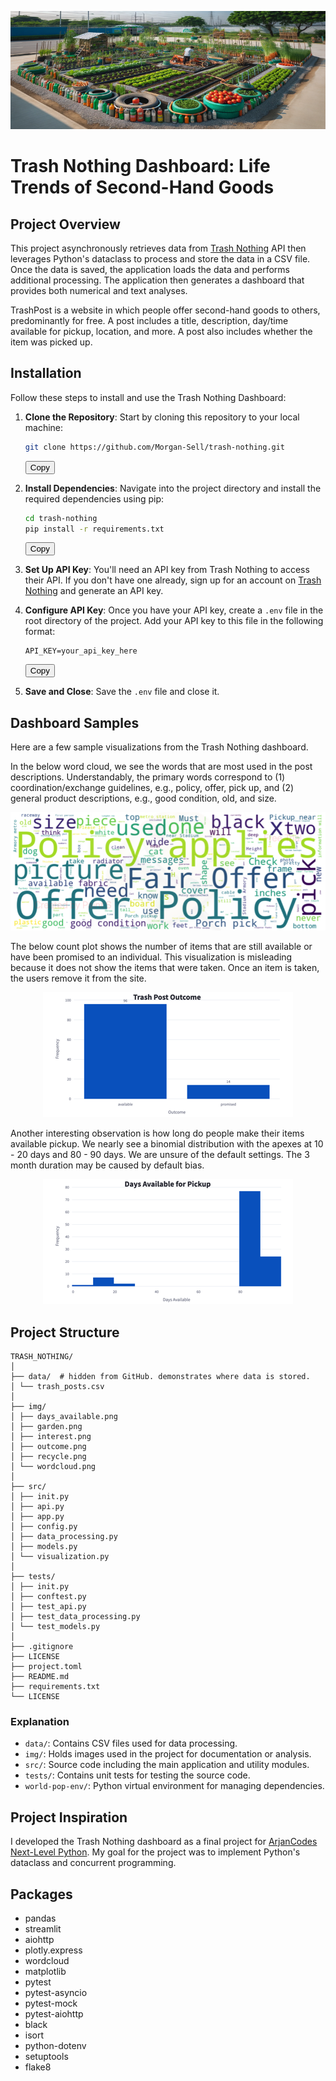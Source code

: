 ![Garden created from trash](img/garden.png)

# Trash Nothing Dashboard: Life Trends of Second-Hand Goods

## Project Overview
This project asynchronously retrieves data from [Trash Nothing](https://trashnothing.com/beta/browse?r=logo) API then leverages Python's dataclass
to process and store the data in a CSV file. Once the data is saved, the application loads the data and performs additional processing. The 
application then generates a dashboard that provides both numerical and text analyses.

TrashPost is a website in which people offer second-hand goods to others, predominantly for free. A post includes a title, description, day/time available for pickup, location, and more. A post also includes whether the item was picked up.

## Installation
Follow these steps to install and use the Trash Nothing Dashboard:

1. **Clone the Repository**: Start by cloning this repository to your local machine:
   
    ```bash
    git clone https://github.com/Morgan-Sell/trash-nothing.git
    ```

    <button onclick="navigator.clipboard.writeText(`git clone https://github.com/Morgan-Sell/trash-nothing.git`);">Copy</button>

2. **Install Dependencies**: Navigate into the project directory and install the required dependencies using pip:

    ```bash
    cd trash-nothing
    pip install -r requirements.txt
    ```

    <button onclick="navigator.clipboard.writeText(`cd trash-nothing\npip install -r requirements.txt`);">Copy</button>

3. **Set Up API Key**: You'll need an API key from Trash Nothing to access their API. If you don't have one already, sign up for an account on [Trash Nothing](https://www.trashnothing.com) and generate an API key.

4. **Configure API Key**: Once you have your API key, create a `.env` file in the root directory of the project. Add your API key to this file in the following format:

    ```plaintext
    API_KEY=your_api_key_here
    ```

    <button onclick="navigator.clipboard.writeText(`API_KEY=your_api_key_here`);">Copy</button>

5. **Save and Close**: Save the `.env` file and close it.


## Dashboard Samples

Here are a few sample visualizations from the Trash Nothing dashboard.

In the below word cloud, we see the words that are most used in the post descriptions. Understandably, the primary words correspond to (1) coordination/exchange guidelines, e.g., policy, offer, pick up, and (2) general product descriptions, e.g., good condition, old, and size.

<p align="center">
    <img src="img/wordcloud.png" alt="Posts Description Word Cloud">
</p>


The below count plot shows the number of items that are still available or have been promised to an individual. This visualization is misleading because it does not show the items that were taken. Once an item is taken, the users remove it from the site.


<p align="center">
    <img src="img/outcome.png" alt="Outcome Distribution">
</p>


Another interesting observation is how long do people make their items available pickup. We nearly see a binomial distribution with the apexes at 10 - 20 days and 80 - 90 days. We are unsure of the default settings. The 3 month duration may be caused by default bias.


<p align="center">
    <img src="img/days_available.png" alt="Days Available">
</p>


## Project Structure

```
TRASH_NOTHING/
│
├── data/  # hidden from GitHub. demonstrates where data is stored.
│ └── trash_posts.csv
│
├── img/
│ ├── days_available.png
│ ├── garden.png
│ ├── interest.png
│ ├── outcome.png
│ ├── recycle.png
│ └── wordcloud.png
│
├── src/
│ ├── init.py
│ ├── api.py
│ ├── app.py
│ ├── config.py
│ ├── data_processing.py
│ ├── models.py
│ └── visualization.py
│
├── tests/
│ ├── init.py
│ ├── conftest.py
│ ├── test_api.py
│ ├── test_data_processing.py
│ └── test_models.py
│
├── .gitignore
├── LICENSE
├── project.toml
├── README.md
├── requirements.txt
└── LICENSE

```
### Explanation

- `data/`: Contains CSV files used for data processing.
- `img/`: Holds images used in the project for documentation or analysis.
- `src/`: Source code including the main application and utility modules.
- `tests/`: Contains unit tests for testing the source code.
- `world-pop-env/`: Python virtual environment for managing dependencies.

## Project Inspiration
I developed the Trash Nothing dashboard as a final project for [ArjanCodes Next-Level Python](https://www.arjancodes.com/courses/nlp/). My goal for the project was to implement Python's dataclass and concurrent programming.

## Packages
- pandas
- streamlit
- aiohttp
- plotly.express
- wordcloud
- matplotlib
- pytest
- pytest-asyncio
- pytest-mock
- pytest-aiohttp
- black
- isort
- python-dotenv
- setuptools
- flake8
